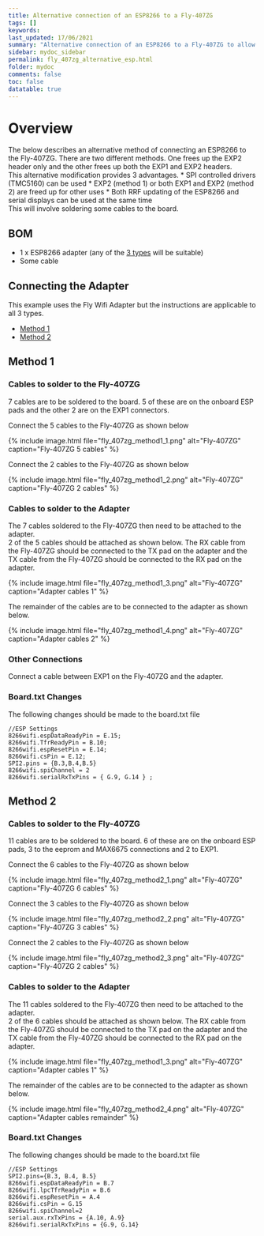 ```yaml
---
title: Alternative connection of an ESP8266 to a Fly-407ZG
tags: []
keywords: 
last_updated: 17/06/2021
summary: "Alternative connection of an ESP8266 to a Fly-407ZG to allow SPI controlled drivers to be installed"
sidebar: mydoc_sidebar
permalink: fly_407zg_alternative_esp.html
folder: mydoc
comments: false
toc: false
datatable: true 
---
```


# Overview

The below describes an alternative method of connecting an ESP8266 to the Fly-407ZG.
There are two different methods. One frees up the EXP2 header only and the other frees up both the EXP1 and EXP2 headers.  
This alternative modification provides 3 advantages.
    * SPI controlled drivers (TMC5160) can be used
    * EXP2 (method 1) or both EXP1 and EXP2 (method 2) are freed up for other uses
    * Both RRF updating of the ESP8266 and serial displays can be used at the same time  
This will involve soldering some cables to the board.  
  
## BOM

* 1 x ESP8266 adapter (any of the [3 types](/adapters.html) will be suitable)
* Some cable

## Connecting the Adapter

This example uses the Fly Wifi Adapter but the instructions are applicable to all 3 types.  

<ul id="profileTabs" class="nav nav-tabs">
    <li class="active"><a class="noCrossRef" href="#method1" data-toggle="tab">Method 1</a></li>
    <li><a class="noCrossRef" href="#method2" data-toggle="tab">Method 2</a></li>
    </ul>
  <div class="tab-content">
<div role="tabpanel" class="tab-pane active" id="method1" markdown="1">

## Method 1

### Cables to solder to the Fly-407ZG

7 cables are to be soldered to the board. 5 of these are on the onboard ESP pads and the other 2 are on the EXP1 connectors.  

Connect the 5 cables to the Fly-407ZG as shown below

{% include image.html file="fly_407zg_method1_1.png" alt="Fly-407ZG" caption="Fly-407ZG 5 cables" %}

Connect the 2 cables to the Fly-407ZG as shown below

{% include image.html file="fly_407zg_method1_2.png" alt="Fly-407ZG" caption="Fly-407ZG 2 cables" %}

### Cables to solder to the Adapter

The 7 cables soldered to the Fly-407ZG then need to be attached to the adapter.  
2 of the 5 cables should be attached as shown below. The RX cable from the Fly-407ZG should be connected to the TX pad on the adapter and the TX cable from the Fly-407ZG should be connected to the RX pad on the adapter.  

{% include image.html file="fly_407zg_method1_3.png" alt="Fly-407ZG" caption="Adapter cables 1" %}

The remainder of the cables are to be connected to the adapter as shown below.  

{% include image.html file="fly_407zg_method1_4.png" alt="Fly-407ZG" caption="Adapter cables 2" %}

### Other Connections

Connect a cable between EXP1 on the Fly-407ZG and the adapter.  

### Board.txt Changes

The following changes should be made to the board.txt file

```
//ESP Settings
8266wifi.espDataReadyPin = E.15;
8266wifi.TfrReadyPin = B.10;
8266wifi.espResetPin = E.14;
8266wifi.csPin = E.12;
SPI2.pins = {B.3,B.4,B.5}
8266wifi.spiChannel = 2
8266wifi.serialRxTxPins = { G.9, G.14 } ;
```

</div>

<div role="tabpanel" class="tab-pane" id="method2" markdown="1">

## Method 2

### Cables to solder to the Fly-407ZG

11 cables are to be soldered to the board. 6 of these are on the onboard ESP pads, 3 to the eeprom and MAX6675 connections and 2 to EXP1.  

Connect the 6 cables to the Fly-407ZG as shown below

{% include image.html file="fly_407zg_method2_1.png" alt="Fly-407ZG" caption="Fly-407ZG 6 cables" %}

Connect the 3 cables to the Fly-407ZG as shown below

{% include image.html file="fly_407zg_method2_2.png" alt="Fly-407ZG" caption="Fly-407ZG 3 cables" %}

Connect the 2 cables to the Fly-407ZG as shown below

{% include image.html file="fly_407zg_method2_3.png" alt="Fly-407ZG" caption="Fly-407ZG 2 cables" %}

### Cables to solder to the Adapter

The 11 cables soldered to the Fly-407ZG then need to be attached to the adapter.  
2 of the 6 cables should be attached as shown below. The RX cable from the Fly-407ZG should be connected to the TX pad on the adapter and the TX cable from the Fly-407ZG should be connected to the RX pad on the adapter.  

{% include image.html file="fly_407zg_method1_3.png" alt="Fly-407ZG" caption="Adapter cables 1" %}

The remainder of the cables are to be connected to the adapter as shown below.  

{% include image.html file="fly_407zg_method2_4.png" alt="Fly-407ZG" caption="Adapter cables remainder" %}

### Board.txt Changes

The following changes should be made to the board.txt file

```
//ESP Settings
SPI2.pins={B.3, B.4, B.5}
8266wifi.espDataReadyPin = B.7
8266wifi.lpcTfrReadyPin = B.6
8266wifi.espResetPin = A.4
8266wifi.csPin = G.15
8266wifi.spiChannel=2
serial.aux.rxTxPins = {A.10, A.9}
8266wifi.serialRxTxPins = {G.9, G.14}
```

</div>

</div>